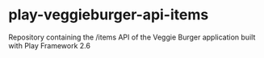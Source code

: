 # play-veggieburger-api-items
Repository containing the /items API of the Veggie Burger application built with Play Framework 2.6
